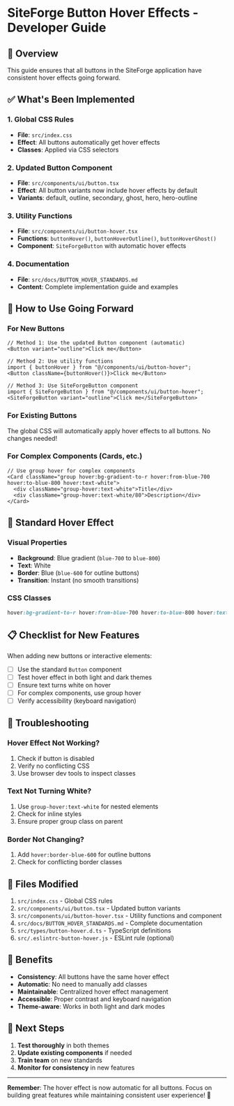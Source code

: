 # SiteForge Button Hover Effects - Developer Guide

## 🎯 Overview
This guide ensures that all buttons in the SiteForge application have consistent hover effects going forward.

## ✅ What's Been Implemented

### 1. Global CSS Rules
- **File**: `src/index.css`
- **Effect**: All buttons automatically get hover effects
- **Classes**: Applied via CSS selectors

### 2. Updated Button Component
- **File**: `src/components/ui/button.tsx`
- **Effect**: All button variants now include hover effects by default
- **Variants**: default, outline, secondary, ghost, hero, hero-outline

### 3. Utility Functions
- **File**: `src/components/ui/button-hover.tsx`
- **Functions**: `buttonHover()`, `buttonHoverOutline()`, `buttonHoverGhost()`
- **Component**: `SiteForgeButton` with automatic hover effects

### 4. Documentation
- **File**: `src/docs/BUTTON_HOVER_STANDARDS.md`
- **Content**: Complete implementation guide and examples

## 🚀 How to Use Going Forward

### For New Buttons
```tsx
// Method 1: Use the updated Button component (automatic)
<Button variant="outline">Click me</Button>

// Method 2: Use utility functions
import { buttonHover } from "@/components/ui/button-hover";
<Button className={buttonHover()}>Click me</Button>

// Method 3: Use SiteForgeButton component
import { SiteForgeButton } from "@/components/ui/button-hover";
<SiteForgeButton variant="outline">Click me</SiteForgeButton>
```

### For Existing Buttons
The global CSS will automatically apply hover effects to all buttons. No changes needed!

### For Complex Components (Cards, etc.)
```tsx
// Use group hover for complex components
<Card className="group hover:bg-gradient-to-r hover:from-blue-700 hover:to-blue-800 hover:text-white">
  <div className="group-hover:text-white">Title</div>
  <div className="group-hover:text-white/80">Description</div>
</Card>
```

## 🎨 Standard Hover Effect

### Visual Properties
- **Background**: Blue gradient (`blue-700` to `blue-800`)
- **Text**: White
- **Border**: Blue (`blue-600` for outline buttons)
- **Transition**: Instant (no smooth transitions)

### CSS Classes
```css
hover:bg-gradient-to-r hover:from-blue-700 hover:to-blue-800 hover:text-white
```

## 📋 Checklist for New Features

When adding new buttons or interactive elements:

- [ ] Use the standard `Button` component
- [ ] Test hover effect in both light and dark themes
- [ ] Ensure text turns white on hover
- [ ] For complex components, use group hover
- [ ] Verify accessibility (keyboard navigation)

## 🔧 Troubleshooting

### Hover Effect Not Working?
1. Check if button is disabled
2. Verify no conflicting CSS
3. Use browser dev tools to inspect classes

### Text Not Turning White?
1. Use `group-hover:text-white` for nested elements
2. Check for inline styles
3. Ensure proper group class on parent

### Border Not Changing?
1. Add `hover:border-blue-600` for outline buttons
2. Check for conflicting border classes

## 📁 Files Modified

1. `src/index.css` - Global CSS rules
2. `src/components/ui/button.tsx` - Updated button variants
3. `src/components/ui/button-hover.tsx` - Utility functions and component
4. `src/docs/BUTTON_HOVER_STANDARDS.md` - Complete documentation
5. `src/types/button-hover.d.ts` - TypeScript definitions
6. `src/.eslintrc-button-hover.js` - ESLint rule (optional)

## 🎯 Benefits

- **Consistency**: All buttons have the same hover effect
- **Automatic**: No need to manually add classes
- **Maintainable**: Centralized hover effect management
- **Accessible**: Proper contrast and keyboard navigation
- **Theme-aware**: Works in both light and dark modes

## 🚀 Next Steps

1. **Test thoroughly** in both themes
2. **Update existing components** if needed
3. **Train team** on new standards
4. **Monitor for consistency** in new features

---

**Remember**: The hover effect is now automatic for all buttons. Focus on building great features while maintaining consistent user experience! 🎉
